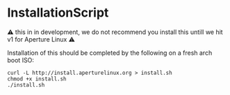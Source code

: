 # InstallationScript

:warning: this in in development, we do not recommend you install this untill we hit v1 for Aperture Linux :warning:

Installation of this should be completed by the following on a fresh arch boot ISO:
```
curl -L http://install.aperturelinux.org > install.sh
chmod +x install.sh
./install.sh
```
